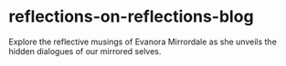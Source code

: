 # reflections-on-reflections-blog
Explore the reflective musings of Evanora Mirrordale as she unveils the hidden dialogues of our mirrored selves.
